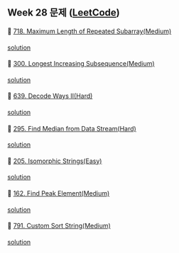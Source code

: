 ## Week 28 문제 ([LeetCode](https://leetcode.com/explore/challenge/card/july-leetcoding-challenge-2021/609/week-2-july-8th-july-14th/3807/))

####
👀 [718. Maximum Length of Repeated Subarray(Medium)](https://leetcode.com/problems/maximum-length-of-repeated-subarray/)
####
[solution]()
####
👀 [300. Longest Increasing Subsequence(Medium)](https://leetcode.com/problems/longest-increasing-subsequence/)
####
[solution]()
####
👀 [639. Decode Ways II(Hard)](https://leetcode.com/problems/decode-ways-ii/)
####
[solution]()
####
👀 [295. Find Median from Data Stream(Hard)](https://leetcode.com/problems/find-median-from-data-stream/)
####
[solution]()
####
👀 [205. Isomorphic Strings(Easy)](https://leetcode.com/problems/isomorphic-strings/)
####
[solution]()
####
👀 [162. Find Peak Element(Medium)](https://leetcode.com/problems/find-peak-element/)
####
[solution]()
####
👀 [791. Custom Sort String(Medium)](https://leetcode.com/problems/custom-sort-string/)
####
[solution]()
####
